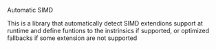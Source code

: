 Automatic SIMD

This is a library that automatically detect SIMD extendions support at runtime and define funtions to the instrinsics if supported, or optimized fallbacks if some extension are not supported